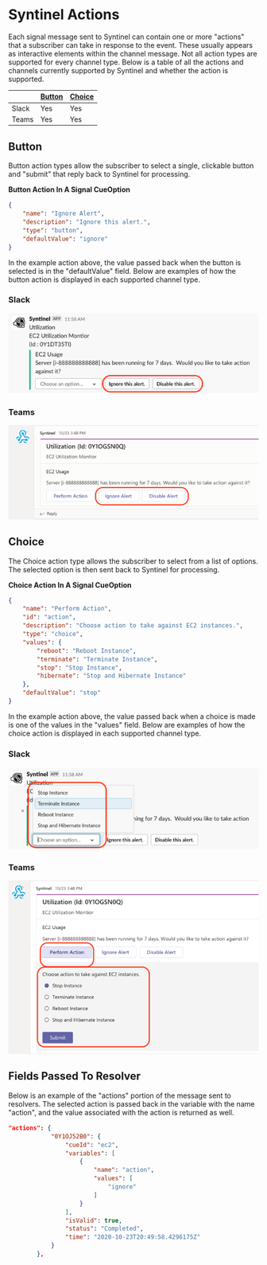 # Syntinel Actions

Each signal message sent to Syntinel can contain one or more "actions" that a subscriber can take in response to the event.  These usually appears as interactive elements within the channel message.  Not all action types are supported for every channel type.  Below is a table of all the actions and channels currently supported by Syntinel and whether the action is supported.

||[Button](#button)|[Choice](#choice)|
|-|-----|-----|
|Slack|Yes|Yes|
|Teams|Yes|Yes|

## Button

Button action types allow the subscriber to select a single, clickable button and "submit" that reply back to Syntinel for processing.

**Button Action In A Signal CueOption**
```json
{
    "name": "Ignore Alert",
    "description": "Ignore this alert.",
    "type": "button",
    "defaultValue": "ignore"
}
```

In the example action above, the value passed back when the button is selected is in the "defaultValue" field.   Below are examples of how the button action is displayed in each supported channel type.

### Slack
![slack-button](../resources/actions/slack-button.png)

### Teams
![slack-button](../resources/actions/teams-button.png)


## Choice

The Choice action type allows the subscriber to select from a list of options.  The selected option is then sent back to Syntinel for processing.

**Choice Action In A Signal CueOption**
```json
{
    "name": "Perform Action",
    "id": "action",
    "description": "Choose action to take against EC2 instances.",
    "type": "choice",
    "values": {
        "reboot": "Reboot Instance",
        "terminate": "Terminate Instance",
        "stop": "Stop Instance",
        "hibernate": "Stop and Hibernate Instance"
    },
    "defaultValue": "stop"
}
```

In the example action above, the value passed back when a choice is made is one of the values in the "values" field.   Below are examples of how the choice action is displayed in each supported channel type.

### Slack
![slack-button](../resources/actions/slack-choice.png)

### Teams
![slack-button](../resources/actions/teams-choice.png)

## Fields Passed To Resolver

Below is an example of the "actions" portion of the message sent to resolvers.  The selected action is passed back in the variable with the name "action", and the value associated with the action is returned as well.

```json
"actions": {
            "0Y1OJ52B0": {
                "cueId": "ec2",
                "variables": [
                    {
                        "name": "action",
                        "values": [
                            "ignore"
                        ]
                    }
                ],
                "isValid": true,
                "status": "Completed",
                "time": "2020-10-23T20:49:58.4296175Z"
            }
        },
```